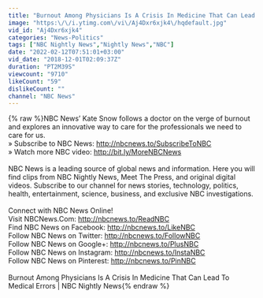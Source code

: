 ```yaml
---
title: "Burnout Among Physicians Is A Crisis In Medicine That Can Lead To Medical Errors | NBC Nightly News"
image: "https:\/\/i.ytimg.com\/vi\/Aj4Dxr6xjk4\/hqdefault.jpg"
vid_id: "Aj4Dxr6xjk4"
categories: "News-Politics"
tags: ["NBC Nightly News","Nightly News","NBC"]
date: "2022-02-12T07:51:01+03:00"
vid_date: "2018-12-01T02:09:37Z"
duration: "PT2M39S"
viewcount: "9710"
likeCount: "59"
dislikeCount: ""
channel: "NBC News"
---
```

{% raw %}NBC News’ Kate Snow follows a doctor on the verge of burnout and explores an innovative way to care for the professionals we need to care for us.<br />» Subscribe to NBC News: <a rel="nofollow" target="blank" href="http://nbcnews.to/SubscribeToNBC">http://nbcnews.to/SubscribeToNBC</a><br />» Watch more NBC video: <a rel="nofollow" target="blank" href="http://bit.ly/MoreNBCNews">http://bit.ly/MoreNBCNews</a><br /><br />NBC News is a leading source of global news and information. Here you will find clips from NBC Nightly News, Meet The Press, and original digital videos. Subscribe to our channel for news stories, technology, politics, health, entertainment, science, business, and exclusive NBC investigations.<br /><br />Connect with NBC News Online!<br />Visit NBCNews.Com: <a rel="nofollow" target="blank" href="http://nbcnews.to/ReadNBC">http://nbcnews.to/ReadNBC</a><br />Find NBC News on Facebook: <a rel="nofollow" target="blank" href="http://nbcnews.to/LikeNBC">http://nbcnews.to/LikeNBC</a><br />Follow NBC News on Twitter: <a rel="nofollow" target="blank" href="http://nbcnews.to/FollowNBC">http://nbcnews.to/FollowNBC</a><br />Follow NBC News on Google+: <a rel="nofollow" target="blank" href="http://nbcnews.to/PlusNBC">http://nbcnews.to/PlusNBC</a><br />Follow NBC News on Instagram: <a rel="nofollow" target="blank" href="http://nbcnews.to/InstaNBC">http://nbcnews.to/InstaNBC</a><br />Follow NBC News on Pinterest: <a rel="nofollow" target="blank" href="http://nbcnews.to/PinNBC">http://nbcnews.to/PinNBC</a><br /><br />Burnout Among Physicians Is A Crisis In Medicine That Can Lead To Medical Errors | NBC Nightly News{% endraw %}
